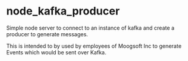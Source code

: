 # node_kafka_producer
Simple node server to connect to an instance of kafka and create a producer to generate messages.

This is intended to by used by employees of Moogsoft Inc to generate Events which would be sent over Kafka.
